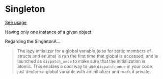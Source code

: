 # Singleton
[See usage](https://github.com/asalom/Cocoa-Design-Patterns-in-Swift/tree/master/DesignPatterns/DesignPatternsTests/Singleton)

Having only one instance of a given object

Regarding the SingletonA...
>The lazy initializer for a global variable (also for static members of structs and enums) is run the first time that global is accessed, and is launched as `dispatch_once` to make sure that the initialization is atomic. This enables a cool way to use `dispatch_once` in your code: just declare a global variable with an initializer and mark it private.